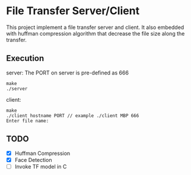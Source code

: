 # File Transfer Server/Client

This project implement a file transfer server and client. It also embedded with huffman compression algorithm that decrease the file size along the transfer.

## Execution
server: The PORT on server is pre-defined as 666
```
make
./server
```
client:
```
make
./client hostname PORT // example ./client MBP 666
Enter file name:
```

## TODO
- [x] Huffman Compression
- [x] Face Detection
- [ ] Invoke TF model in C